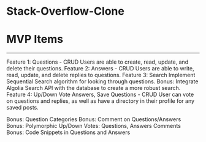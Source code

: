 # Stack-Overflow-Clone
# MVP Items
------------
Feature 1: Questions - CRUD
  Users are able to create, read, update, and delete their questions.
Feature 2: Answers - CRUD
  Users are able to write, read, update, and delete replies to questions.
Feature 3: Search 
  Implement Sequential Search algorithm for looking through questions. 
  Bonus: Integrate Algolia Search API with the database to create a more robust search.
Feature 4: Up/Down Vote Answers, Save Questions - CRUD
  User can vote on questions and replies, as well as have a directory in their profile for any saved posts.
  
Bonus: Question Categories
Bonus: Comment on Questions/Answers
Bonus: Polymorphic Up/Down Votes: Questions, Answers Comments
Bonus: Code Snippets in Questions and Answers
